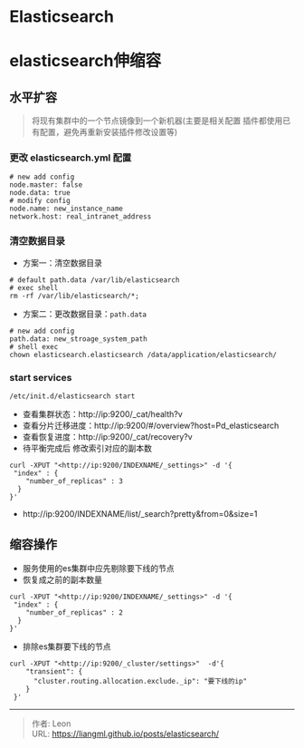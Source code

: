 # Elasticsearch

# elasticsearch伸缩容
## 水平扩容
> 将现有集群中的一个节点镜像到一个新机器(主要是相关配置 插件都使用已有配置，避免再重新安装插件修改设置等)
### 更改 elasticsearch.yml 配置
```shell
# new add config
node.master: false
node.data: true
# modify config
node.name: new_instance_name
network.host: real_intranet_address
```
### 清空数据目录
* 方案一：清空数据目录
```shell
# default path.data /var/lib/elasticsearch
# exec shell
rm -rf /var/lib/elasticsearch/*;
```
* 方案二：更改数据目录：```path.data```
```shell
# new add config
path.data: new_stroage_system_path
# shell exec
chown elasticsearch.elasticsearch /data/application/elasticsearch/
```
### start services
```shell
/etc/init.d/elasticsearch start
```
* 查看集群状态：http://ip:9200/_cat/health?v
* 查看分片迁移进度：http://ip:9200/#/overview?host=Pd_elasticsearch
* 查看恢复进度：http://ip:9200/_cat/recovery?v
* 待平衡完成后 修改索引对应的副本数
```shell
curl -XPUT "<http://ip:9200/INDEXNAME/_settings>" -d '{
 "index" : {
    "number_of_replicas" : 3
  }
}'
```
* http://ip:9200/INDEXNAME/list/_search?pretty&from=0&size=1 

## 缩容操作
* 服务使用的es集群中应先剔除要下线的节点
* 恢复成之前的副本数量
```shell
curl -XPUT "<http://ip:9200/INDEXNAME/_settings>" -d '{
 "index" : {
    "number_of_replicas" : 2
  }
}'
```
*  排除es集群要下线的节点
```shell
curl -XPUT "<http://ip:9200/_cluster/settings>"  -d'{
	"transient": {
      "cluster.routing.allocation.exclude._ip": "要下线的ip"
    }
 }'
```

---

> 作者: Leon  
> URL: https://liangml.github.io/posts/elasticsearch/  

